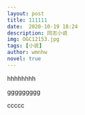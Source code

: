 ```yaml
---
layout: post
title: 111111
date:  2020-10-19 18:24
description: 同志小说
img: OGC12153.jpg
tags: [小说]
author: wmnhw
novel: true
---
```

hhhhhhhh

<!--nextpage-->

ggggggggg

<!--nextpage-->

ccccc
